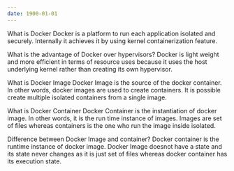 ```yaml
---
date: 1900-01-01
---
```



What is Docker
Docker is a platform to run each application isolated and securely. Internally it
achieves it by using kernel containerization feature.

What is the advantage of Docker over hypervisors?
Docker is light weight and more efficient in terms of resource uses because it uses
the host underlying kernel rather than creating its own hypervisor. 

What is Docker Image
Docker Image is the source of the docker container. In other words, docker images are
used to create containers. It is possible create multiple isolated containers from a
single image.

What is Docker Container
Docker Container is the instantiation of docker image. In other words, it is the run
time instance of images. Images are set of files whereas containers is the one who
run the image inside isolated.

Difference between Docker Image and container?
Docker container is the runtime instance of docker image.
Docker Image doesnot have a state and its state never changes as it is just set of
files whereas docker container has its execution state.


